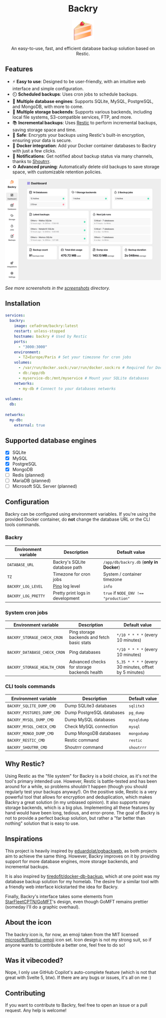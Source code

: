 <p align="center">
  <h1 align="center">Backry</h1>
  <p align="center">
    <img align="center" width="70" src="https://raw.githubusercontent.com/julien-wff/backry/main/static/favicon.png" alt="Backry logo"/>
  </p>
  <p align="center">
    An easy-to-use, fast, and efficient database backup solution based on Restic.
  </p>
</p>

## Features

- ⚡️ **Easy to use**: Designed to be user-friendly, with an intuitive web interface and simple configuration.
- ⏲️ **Scheduled backups**: Uses cron jobs to schedule backups.
- 💽 **Multiple database engines**: Supports SQLite, MySQL, PostgreSQL, and MongoDB, with more to come.
- 💾 **Multiple storage backends**: Supports various backends, including local file systems, S3-compatible
  services, FTP, and more.
- 📚 **Incremental backups**: Uses [Restic](https://github.com/restic/restic) to perform incremental backups, saving
  storage space and time.
- 🔐 **Safe**: Encrypts your backups using Restic's built-in encryption, ensuring your data is secure.
- 🐳 **Docker integration**: Add your Docker container databases to Backry with just a few clicks.
- 🔔 **Notifications**: Get notified about backup status via many channels, thanks
  to [Shoutrrr](https://github.com/nicholas-fedor/shoutrrr).
- ♻️ **Advanced pruning**: Automatically delete old backups to save storage space, with customizable retention policies.

![Backry dashboard - light mode](./screenshots/dashboard-light.png)

*See more screenshots in the [screenshots](./screenshots) directory.*

## Installation

```yaml
services:
  backry:
    image: cefadrom/backry:latest
    restart: unless-stopped
    hostname: backry # Used by Restic
    ports:
      - "3000:3000"
    environment:
      - TZ=Europe/Paris # Set your timezone for cron jobs
    volumes:
      - /var/run/docker.sock:/var/run/docker.sock:ro # Required for Docker integration
      - db:/app/db
      - myservice-db:/mnt/myservice # Mount your SQLite databases
    networks:
      - my-db # Connect to your databases networks

volumes:
  db:

networks:
  my-db:
    external: true
```

## Supported database engines

- [x] SQLite
- [x] MySQL
- [x] PostgreSQL
- [x] MongoDB
- [ ] Redis (planned)
- [ ] MariaDB (planned)
- [ ] Microsoft SQL Server (planned)

## Configuration

Backry can be configured using environment variables. If you're using the provided Docker container, do **not** change
the database URL or the CLI tools commands.

### Backry

| Environment variable | Description                           | Default value                            |
|----------------------|---------------------------------------|------------------------------------------|
| `DATABASE_URL`       | Backry's SQLite database path         | `/app/db/backry.db` (**only in Docker**) |
| `TZ`                 | Timezone for cron jobs                | System / container timezone              |
| `BACKRY_LOG_LEVEL`   | [Pino](https://getpino.io/) log level | `info`                                   |
| `BACKRY_LOG_PRETTY`  | Pretty print logs in development      | `true` if `NODE_ENV !== "production"`    |

### System cron jobs

| Environment variable         | Description                                 | Default value                                          |
|------------------------------|---------------------------------------------|--------------------------------------------------------|
| `BACKRY_STORAGE_CHECK_CRON`  | Ping storage backends and fetch basic stats | `*/10 * * * *` (every 10 minutes)                      |
| `BACKRY_DATABASE_CHECK_CRON` | Ping databases                              | `*/10 * * * *` (every 10 minutes)                      |
| `BACKRY_STORAGE_HEALTH_CRON` | Advanced checks for storage backends health | `5,35 * * * *` (every 30 minutes, offset by 5 minutes) |

### CLI tools commands

| Environment variable       | Description               | Default value |
|----------------------------|---------------------------|---------------|
| `BACKRY_SQLITE_DUMP_CMD`   | Dump SQLite3 databases    | `sqlite3`     |
| `BACKRY_POSTGRES_DUMP_CMD` | Dump PostgreSQL databases | `pg_dump`     |
| `BACKRY_MYSQL_DUMP_CMD`    | Dump MySQL databases      | `mysqldump`   |
| `BACKRY_MYSQL_CHECK_CMD`   | Check MySQL connection    | `mysql`       |
| `BACKRY_MONGO_DUMP_CMD`    | Dump MongoDB databases    | `mongodump`   |
| `BACKRY_RESTIC_CMD`        | Restic command            | `restic`      |
| `BACKRY_SHOUTRR_CMD`       | Shoutrrr command          | `shoutrrr`    |

## Why Restic?

Using Restic as the "file system" for Backry is a bold choice, as it's not the tool's primary intended use.
However, Restic is battle-tested and has been around for a while, so problems *shouldn't* happen (though you should
regularly test your
backups anyway!). On the positive side, Restic is a very powerful tool that allows for encryption and deduplication,
which makes Backry a great solution (in my unbiased opinion). It also supports many storage backends, which is a big
plus. Implementing all these features by hand would have been long, tedious, and error-prone. The goal of Backry is not
to
provide a perfect backup solution, but rather a "far better than nothing" solution that is easy to use.

## Inspirations

This project is heavily inspired by [eduardolat/pgbackweb](https://github.com/eduardolat/pgbackweb), as both projects
aim to achieve the same thing. However, Backry improves on it by providing support for more database engines, more
storage backends, and
incremental backups.

It is also inspired by [tiredofit/docker-db-backup](https://github.com/tiredofit/docker-db-backup), which at one point
was my database backup solution for my homelab. The desire for a similar tool with a friendly web interface kickstarted
the idea for Backry.

Finally, Backry's interface takes some elements from [StarFleetCPTN/GoMFT](https://github.com/StarFleetCPTN/GoMFT)'s
design, even though GoMFT remains prettier (someday I'll do a graphic overhaul).

## About the icon

The backry icon is, for now, an emoji taken from the MIT licensed
[microsoft/fluentui-emoji](https://github.com/microsoft/fluentui-emoji/tree/main/assets/Shortcake)
icon set. Icon design is not my strong suit, so if anyone wants to contribute a better one, feel free to
do so!

## Was it vibecoded?

Nope, I only use GitHub Copilot's auto-complete feature (which is not that great with Svelte 5, btw).
If there are any bugs or issues, it's all on me :)

## Contributing

If you want to contribute to Backry, feel free to open an issue or a pull request. Any help is welcome!
